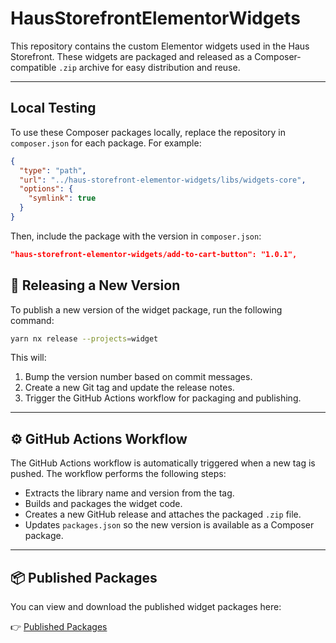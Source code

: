 # HausStorefrontElementorWidgets

This repository contains the custom Elementor widgets used in the Haus Storefront. These widgets are packaged and released as a Composer-compatible `.zip` archive for easy distribution and reuse.

---

## Local Testing

To use these Composer packages locally, replace the repository in `composer.json` for each package. For example:

```json
{
  "type": "path",
  "url": "../haus-storefront-elementor-widgets/libs/widgets-core",
  "options": {
    "symlink": true
  }
}
```

Then, include the package with the version in `composer.json`:

```json
"haus-storefront-elementor-widgets/add-to-cart-button": "1.0.1",
```

## 🚀 Releasing a New Version

To publish a new version of the widget package, run the following command:

```bash
yarn nx release --projects=widget
```

This will:

1. Bump the version number based on commit messages.
2. Create a new Git tag and update the release notes.
3. Trigger the GitHub Actions workflow for packaging and publishing.

---

## ⚙️ GitHub Actions Workflow

The GitHub Actions workflow is automatically triggered when a new tag is pushed. The workflow performs the following steps:

- Extracts the library name and version from the tag.
- Builds and packages the widget code.
- Creates a new GitHub release and attaches the packaged `.zip` file.
- Updates `packages.json` so the new version is available as a Composer package.

---

## 📦 Published Packages

You can view and download the published widget packages here:

👉 [Published Packages](https://wearehaustech.github.io/haus-storefront-elementor-widgets/packages/)
